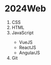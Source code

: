 # 2024Web
<head>
    <meta charset="UTF-8">
    <meta name="viewport" content="width=device-width, initial-scale=1.0">
    <title>My first list</title>
</head>

<body>
    <ol>
        <li>CSS</li>
        <li>HTML</li>
        <li>JavaScript</li>
        <ul>
            <li>VueJS</li>
            <li>ReactJS</li>
            <li>AngularJS</li>
        </ul>
        <li>Git</li>
    </ol>
</body>
